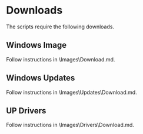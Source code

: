 # Downloads
The scripts require the following downloads.

## Windows Image
Follow instructions in \Images\Download.md.

## Windows Updates
Follow instructions in \Images\Updates\Download.md.

## UP Drivers
Follow instructions in \Images\Drivers\Download.md.


